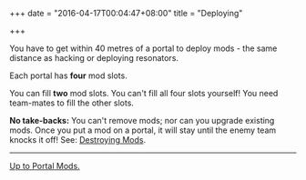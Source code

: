 +++
date = "2016-04-17T00:04:47+08:00"
title = "Deploying"

+++

You have to get within 40 metres of a portal to deploy mods - the same distance as hacking or deploying resonators.

Each portal has **four** mod slots.

You can fill **two** mod slots. You can't fill all four slots yourself! You need team-mates to fill the other slots.

**No take-backs:** You can't remove mods; nor can you upgrade existing mods. Once you put a mod on a portal, it will stay until the enemy team knocks it off! See: [Destroying Mods](/mods/destroying.md).

----

[Up to Portal Mods.](../)